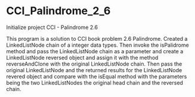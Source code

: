 # CCI_Palindrome_2_6
Initialize project CCI - Palindrome 2.6

This program is a solution to CCI book problem 2.6 Palindrome. Created a LinkedListNode chain of a integer
data types. Then invoke the isPalidrome method and pass the LinkedListNode chain as a parameter and
create a LinkedListNode reversed object and assign it with the method reverseAndClone with the original
LinkedListNode chain. Then pass the original LinkedListNode and the returned results for the LinkedListNode
revered object and compare with the isEqual method with the parameters being the two LinkedListNodes the
original head chain and the reversed chain.
